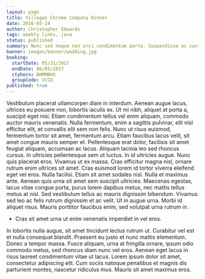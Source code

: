 ```yaml
---
layout: page
title: Villegas Chrome Company Dinner
date: 2016-05-24
author: Christopher Edwards
tags: weekly links, java
status: published
summary: Nunc sed neque non orci condimentum porta. Suspendisse ac cursus.
banner: images/banner/wedding.jpg
booking:
  startDate: 05/31/2017
  endDate: 06/05/2017
  ctyhocn: BHMMBHX
  groupCode: VCCD
published: true
---
```

Vestibulum placerat ullamcorper diam in interdum. Aenean augue lacus, ultrices eu posuere non, lobortis iaculis ex. Ut mi nibh, aliquet at porta a, suscipit eget nisi. Etiam condimentum tellus vel enim aliquam, commodo auctor mauris venenatis. Nulla fermentum, enim a sagittis pulvinar, elit nisl efficitur elit, et convallis elit sem non felis. Nunc ut risus euismod, fermentum tortor sit amet, fermentum arcu. Etiam faucibus lacus velit, sit amet congue mauris semper et. Pellentesque erat dolor, facilisis sit amet feugiat aliquam, accumsan ac lacus. Aliquam lacinia leo sed rhoncus cursus. In ultricies pellentesque sem ut luctus. In id ultricies augue. Nunc quis placerat eros.
Vivamus ut ex massa. Cras efficitur magna nisl, ornare rutrum enim ultrices sit amet. Cras euismod lorem id tortor viverra eleifend eget vel eros. Nulla facilisi. Etiam sit amet sodales nisl. Nulla et maximus ante. Aenean quis urna sit amet sem suscipit ultricies. Maecenas egestas, lacus vitae congue porta, purus lorem dapibus metus, nec mattis tellus metus at nisl. Sed vestibulum tellus ac mauris dignissim bibendum. Vivamus sed leo ac felis rutrum dignissim et ac velit. Ut in augue urna. Morbi id aliquet risus. Mauris porttitor faucibus enim, sed volutpat urna rutrum in.

* Cras sit amet urna ut enim venenatis imperdiet in vel eros.

In lobortis nulla augue, sit amet tincidunt lectus rutrum ut. Curabitur vel est et nulla consequat blandit. Praesent eu justo et nunc mattis elementum. Donec a tempor massa. Fusce aliquam, urna at fringilla ornare, ipsum odio commodo metus, sed rhoncus diam nunc vel eros. Aenean eget lacus in risus laoreet condimentum vitae ut lacus. Lorem ipsum dolor sit amet, consectetur adipiscing elit. Cum sociis natoque penatibus et magnis dis parturient montes, nascetur ridiculus mus. Mauris sit amet maximus eros.
